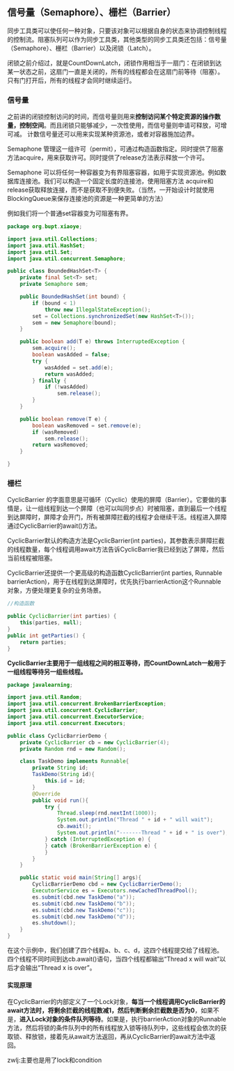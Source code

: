 ## 信号量（Semaphore）、栅栏（Barrier）
同步工具类可以使任何一种对象，只要该对象可以根据自身的状态来协调控制线程的控制流。阻塞队列可以作为同步工具类，其他类型的同步工具类还包括：信号量（Semaphore）、栅栏（Barrier）以及闭锁（Latch）。

闭锁之前介绍过，就是CountDownLatch，闭锁作用相当于一扇门：在闭锁到达某一状态之前，这扇门一直是关闭的，所有的线程都会在这扇门前等待（阻塞）。只有门打开后，所有的线程才会同时继续运行。

### 信号量
之前讲的闭锁控制访问的时间，而信号量则用来**控制访问某个特定资源的操作数量，控制空间**。而且闭锁只能够减少，一次性使用，而信号量则申请可释放，可增可减。 计数信号量还可以用来实现某种资源池，或者对容器施加边界。

Semaphone 管理这一组许可（permit），可通过构造函数指定。同时提供了阻塞方法acquire，用来获取许可。同时提供了release方法表示释放一个许可。

Semaphone 可以将任何一种容器变为有界阻塞容器，如用于实现资源池。例如数据库连接池。我们可以构造一个固定长度的连接池，使用阻塞方法 acquire和release获取释放连接，而不是获取不到便失败。（当然，一开始设计时就使用BlockingQueue来保存连接池的资源是一种更简单的方法）

例如我们将一个普通set容器变为可阻塞有界。

``` java
package org.bupt.xiaoye;

import java.util.Collections;
import java.util.HashSet;
import java.util.Set;
import java.util.concurrent.Semaphore;

public class BoundedHashSet<T> {
    private final Set<T> set;
    private Semaphore sem;

    public BoundedHashSet(int bound) {
        if (bound < 1)
            throw new IllegalStateException();
        set = Collections.synchronizedSet(new HashSet<T>());
        sem = new Semaphore(bound);
    }

    public boolean add(T e) throws InterruptedException {
        sem.acquire();
        boolean wasAdded = false;
        try {
            wasAdded = set.add(e);
            return wasAdded;
        } finally {
            if (!wasAdded)
                sem.release();
        }
    }

    public boolean remove(T e) {
        boolean wasRemoved = set.remove(e);
        if (wasRemoved)
            sem.release();
        return wasRemoved;
    }

}
```

### 栅栏
CyclicBarrier 的字面意思是可循环（Cyclic）使用的屏障（Barrier）。它要做的事情是，让一组线程到达一个屏障（也可以叫同步点）时被阻塞，直到最后一个线程到达屏障时，屏障才会开门，所有被屏障拦截的线程才会继续干活。线程进入屏障通过CyclicBarrier的await()方法。

CyclicBarrier默认的构造方法是CyclicBarrier(int parties)，其参数表示屏障拦截的线程数量，每个线程调用await方法告诉CyclicBarrier我已经到达了屏障，然后当前线程被阻塞。

CyclicBarrier还提供一个更高级的构造函数CyclicBarrier(int parties, Runnable barrierAction)，用于在线程到达屏障时，优先执行barrierAction这个Runnable对象，方便处理更复杂的业务场景。

``` java
//构造函数

public CyclicBarrier(int parties) {
    this(parties, null);
}
public int getParties() {
    return parties;
}

```


**CyclicBarrier主要用于一组线程之间的相互等待，而CountDownLatch一般用于一组线程等待另一组些线程。**


``` java
package javalearning;

import java.util.Random;
import java.util.concurrent.BrokenBarrierException;
import java.util.concurrent.CyclicBarrier;
import java.util.concurrent.ExecutorService;
import java.util.concurrent.Executors;

public class CyclicBarrierDemo {
    private CyclicBarrier cb = new CyclicBarrier(4);
    private Random rnd = new Random();

    class TaskDemo implements Runnable{
        private String id;
        TaskDemo(String id){
            this.id = id;
        }
        @Override
        public void run(){
            try {
                Thread.sleep(rnd.nextInt(1000));
                System.out.println("Thread " + id + " will wait");
                cb.await();
                System.out.println("-------Thread " + id + " is over");
            } catch (InterruptedException e) {
            } catch (BrokenBarrierException e) {
            }
        }
    }

    public static void main(String[] args){
        CyclicBarrierDemo cbd = new CyclicBarrierDemo();
        ExecutorService es = Executors.newCachedThreadPool();
        es.submit(cbd.new TaskDemo("a"));
        es.submit(cbd.new TaskDemo("b"));
        es.submit(cbd.new TaskDemo("c"));
        es.submit(cbd.new TaskDemo("d"));
        es.shutdown();
    }
}
```

在这个示例中，我们创建了四个线程a、b、c、d，这四个线程提交给了线程池。四个线程不同时间到达cb.await()语句，当四个线程都输出“Thread x will wait”以后才会输出“Thread x is over”。

#### 实现原理
在CyclicBarrier的内部定义了一个Lock对象，**每当一个线程调用CyclicBarrier的await方法时，将剩余拦截的线程数减1，然后判断剩余拦截数是否为0**，如果不是，**进入Lock对象的条件队列等待**。如果是，执行barrierAction对象的Runnable方法，然后将锁的条件队列中的所有线程放入锁等待队列中，这些线程会依次的获取锁、释放锁，接着先从await方法返回，再从CyclicBarrier的await方法中返回。


zwlj:主要也是用了lock和condition
